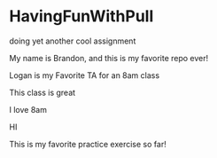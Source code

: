 # HavingFunWithPull
doing yet another cool assignment

My name is Brandon, and this is my favorite repo ever!

Logan is my Favorite TA for an 8am class

This class is great

I love 8am

HI

This is my favorite practice exercise so far!
